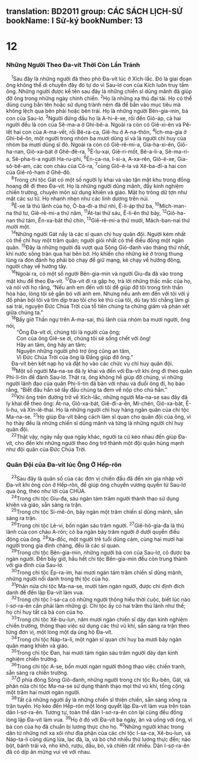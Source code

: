 translation: BD2011
group: CÁC SÁCH LỊCH-SỬ
bookName: I Sử-ký 
bookNumber: 13
-------

<div class="title"><h1>12</h1><h3>Những Người Theo Ða-vít Thời Còn Lẩn Tránh</h3></div>
<span class="verse 1su_12_1"> <sup>1</sup>Sau đây là những người đã theo phò Ða-vít lúc ở Xích-lắc. Ðó là giai đoạn ông không thể di chuyển đây đó tự do vì Sau-lơ con của Kích luôn truy tầm ông. Những người được kể tên sau đây là những chiến sĩ dũng mãnh đã giúp đỡ ông trong những ngày chinh chiến. </span>
<span class="verse 1su_12_2"><sup>2</sup>Họ là những xạ thủ đại tài. Họ có thể dùng cung bắn tên hoặc sử dụng trành ném đá để bắn vào mục tiêu mà không lệch qua bên phải hoặc bên trái. Họ là những người Bên-gia-min, bà con của Sau-lơ. </span>
<span class="verse 1su_12_3"><sup>3</sup>Người đứng đầu họ là A-hi-ê-xe, rồi đến Giô-áp, cả hai người đều là con của Sê-ma-a ở Ghi-bê-a. Ngoài ra còn có Giê-xi-ên và Pê-lết hai con của A-ma-vết, rồi Bê-ra-ca, Giê-hu ở A-na-thôn, </span>
<span class="verse 1su_12_4"><sup>4</sup>Ích-ma-gia ở Ghi-bê-ôn, một người trong nhóm ba mươi dũng sĩ và là người chỉ huy của nhóm ba mươi dũng sĩ đó. Ngoài ra còn có Giê-rê-mi-a, Gia-ha-xi-ên, Giô-ha-nan, Giô-xa-bát ở Ghê-đê-ra, </span>
<span class="verse 1su_12_5"><sup>5</sup>Ê-lu-xai, Giê-ri-mốt, Bê-a-li-a, Sê-ma-ri-a, Sê-pha-ti-a người Ha-ru-phi, </span>
<span class="verse 1su_12_6"><sup>6</sup>Ên-ca-na, I-si-a, A-xa-rên, Giô-ê-xe, Gia-sô-bê-am, các con cháu của Cô-ra, </span>
<span class="verse 1su_12_7"><sup>7</sup>cùng Giô-ê-la và Xê-ba-đi-a hai con của Giê-rô-ham ở Ghê-đô.<br/></span>
<span class="verse 1su_12_8"> <sup>8</sup>Trong chi tộc Gát có một số người ly khai và vào tận mật khu trong đồng hoang để đi theo Ða-vít. Họ là những người dũng mãnh, đầy kinh nghiệm chiến trường, chuyên môn sử dụng khiên và giáo. Mặt họ trông dữ tợn như mặt các sư tử. Họ nhanh nhẹn như các linh dương trên núi.<br/></span>
<span class="verse 1su_12_9"> <sup>9</sup>Ê-xe là thủ lãnh của họ, Ô-ba-đi-a thứ nhì, Ê-li-áp thứ ba, </span>
<span class="verse 1su_12_10"><sup>10</sup>Mích-man-na thứ tư, Giê-rê-mi-a thứ năm, </span>
<span class="verse 1su_12_11"><sup>11</sup>Át-tai thứ sáu, Ê-li-ên thứ bảy, </span>
<span class="verse 1su_12_12"><sup>12</sup>Giô-ha-nan thứ tám, Ên-xa-bát thứ chín, </span>
<span class="verse 1su_12_13"><sup>13</sup>Giê-rê-mi-a thứ mười, Mách-ban-nai thứ mười một.<br/></span>
<span class="verse 1su_12_14"> <sup>14</sup>Những người Gát nầy là các sĩ quan chỉ huy quân đội. Người kém nhất có thể chỉ huy một trăm quân; người giỏi nhất có thể điều động một ngàn quân. </span>
<span class="verse 1su_12_15"><sup>15</sup>Ðây là những người đã vượt qua Sông Giô-đanh vào tháng thứ nhất, khi nước sông tràn qua hai bên bờ. Họ khiến cho những kẻ ở trong thung lũng ra đón đánh họ phải bỏ chạy để giữ mạng, kẻ chạy về hướng đông, người chạy về hướng tây.<br/></span>
<span class="verse 1su_12_16"> <sup>16</sup>Ngoài ra, có một số người Bên-gia-min và người Giu-đa đã vào trong mật khu để theo Ða-vít. </span>
<span class="verse 1su_12_17"><sup>17</sup>Ða-vít đi ra gặp họ, trả lời những thắc mắc của họ, và nói với họ rằng, “Nếu anh em đến với tôi để giúp đỡ tôi trong tinh thần hòa hảo, lòng tôi sẽ gắn bó với anh em. Nhưng nếu anh em đến với tôi với ý đồ phản bội tôi và tìm dịp trao tôi cho kẻ thù của tôi, dù tay tôi chẳng làm gì sai trái, nguyện Ðức Chúa Trời của tổ tiên chúng ta chứng giám và phán xét giữa chúng ta.”<br/></span>
<span class="verse 1su_12_18"> <sup>18</sup>Bấy giờ Thần ngự trên A-ma-sai, thủ lãnh của nhóm ba mươi người, ông nói,<br/>  “Ông Ða-vít ơi, chúng tôi là người của ông;<br/>  Con của ông Giê-se ơi, chúng tôi sẽ sống chết với ông!<br/>  Hãy an tâm, ông hãy an tâm;<br/>  Nguyện những người phò trợ ông cũng an tâm,<br/>  Vì Ðức Chúa Trời của ông là Ðấng giúp đỡ ông.”<br/> Ða-vít bèn kết nạp họ và đặt họ vào các chức vụ chỉ huy quân đội.<br/></span>
<span class="verse 1su_12_19"> <sup>19</sup>Một số người Ma-na-se đã ly khai và đến với Ða-vít khi ông đi theo quân Phi-li-tin để đánh Sau-lơ. Thật ra, ông không hề giúp đỡ chúng, vì những người lãnh đạo của quân Phi-li-tin đã bàn với nhau và đuổi ông đi, họ bảo rằng, “Biết đâu hắn sẽ lấy đầu chúng ta đem về nộp cho chủ hắn.”<br/></span>
<span class="verse 1su_12_20"> <sup>20</sup>Khi ông trên đường trở về Xích-lắc, những người Ma-na-se sau đây đã ly khai để theo ông: Át-na, Giô-xa-bát, Giê-đi-a-ên, Mi-chên, Giô-xa-bát, Ê-li-hu, và Xin-lê-thai. Họ là những người chỉ huy hàng ngàn quân của chi tộc Ma-na-se. </span>
<span class="verse 1su_12_21"><sup>21</sup>Họ giúp Ða-vít bằng cách làm sĩ quan cho quân đội của ông, vì họ thảy đều là những chiến sĩ dũng mãnh và từng là những người chỉ huy quân đội.<br/></span>
<span class="verse 1su_12_22"> <sup>22</sup>Thật vậy, ngày nầy qua ngày khác, người ta cứ kéo nhau đến giúp Ða-vít, cho đến khi những người theo ông trở thành một đội quân hùng mạnh như đội quân của Ðức Chúa Trời.<br/></span>
<div class="title"><h3>Quân Ðội của Ða-vít lúc Ông Ở Hếp-rôn</h3></div>
<span class="verse 1su_12_23"> <sup>23</sup>Sau đây là quân số của các đơn vị chiến đấu đã đến xin gia nhập với Ða-vít khi ông còn ở Hếp-rôn, để giúp ông chuyển vương quyền từ Sau-lơ qua ông, theo như lời của CHÚA.<br/></span>
<span class="verse 1su_12_24"> <sup>24</sup>Trong chi tộc Giu-đa, sáu ngàn tám trăm người thành thạo sử dụng khiên và giáo, sẵn sàng ra trận.<br/></span>
<span class="verse 1su_12_25"> <sup>25</sup>Trong chi tộc Si-mê-ôn, bảy ngàn một trăm chiến sĩ dũng mãnh, sẵn sàng ra trận.<br/></span>
<span class="verse 1su_12_26"> <sup>26</sup>Trong chi tộc Lê-vi, bốn ngàn sáu trăm người. </span>
<span class="verse 1su_12_27"><sup>27</sup>Giê-hô-gia-đa là thủ lãnh của con cháu A-rôn; có ba ngàn bảy trăm người ở dưới quyền điều động của ông. </span>
<span class="verse 1su_12_28"><sup>28</sup>Xa-đốc, một người trẻ tuổi dũng cảm, cùng hai mươi hai người trong gia đình chàng, đều là các sĩ quan.<br/></span>
<span class="verse 1su_12_29"> <sup>29</sup>Trong chi tộc Bên-gia-min, những người bà con của Sau-lơ, có được ba ngàn người. Ðến bấy giờ, hầu hết chi tộc Bên-gia-min đều còn trung thành với gia đình của Sau-lơ.<br/></span>
<span class="verse 1su_12_30"> <sup>30</sup>Trong chi tộc Ép-ra-im, hai mươi ngàn tám trăm chiến sĩ dũng mãnh, những người nổi danh trong thị tộc của họ.<br/></span>
<span class="verse 1su_12_31"> <sup>31</sup>Phân nửa chi tộc Ma-na-se, mười tám ngàn người, được chỉ định đích danh để đến lập Ða-vít làm vua.<br/></span>
<span class="verse 1su_12_32"> <sup>32</sup>Trong chi tộc I-sa-ca có những người thông hiểu thời cuộc, biết lúc nào I-sơ-ra-ên cần phải làm những gì. Chi tộc ấy có hai trăm thủ lãnh như thế; họ chỉ huy tất cả bà con của họ.<br/></span>
<span class="verse 1su_12_33"> <sup>33</sup>Trong chi tộc Xê-bu-lun, năm mươi ngàn chiến sĩ dày dạn kinh nghiệm chiến trường, thông thạo việc sử dụng các thứ vũ khí, sẵn sàng ra trận theo từng đơn vị, một lòng một dạ ủng hộ Ða-vít.<br/></span>
<span class="verse 1su_12_34"> <sup>34</sup>Trong chi tộc Náp-ta-li, một ngàn sĩ quan chỉ huy ba mươi bảy ngàn quân mang khiên và giáo.<br/></span>
<span class="verse 1su_12_35"> <sup>35</sup>Trong chi tộc Ðan, hai mươi tám ngàn sáu trăm người dày dạn kinh nghiệm chiến trường.<br/></span>
<span class="verse 1su_12_36"> <sup>36</sup>Trong chi tộc A-se, bốn mươi ngàn người thông thạo việc chiến tranh, sẵn sàng ra chiến trường.<br/></span>
<span class="verse 1su_12_37"> <sup>37</sup>Ở phía đông Sông Giô-đanh, những người trong chi tộc Ru-bên, Gát, và phân nửa chi tộc Ma-na-se sử dụng thành thạo mọi thứ vũ khí, tổng cộng một trăm hai mươi ngàn người.<br/></span>
<span class="verse 1su_12_38"> <sup>38</sup>Tất cả những người ấy là những chiến sĩ thiện chiến, sẵn sàng xông ra trận tuyến. Họ kéo đến Hếp-rôn một lòng quyết lập Ða-vít làm vua trên toàn dân I-sơ-ra-ên. Tương tự, toàn thể dân I-sơ-ra-ên còn lại cũng đều đồng lòng lập Ða-vít làm vua. </span>
<span class="verse 1su_12_39"><sup>39</sup>Họ ở đó với Ða-vít ba ngày, ăn và uống với ông, vì bà con của họ đã chuẩn bị lương thực cho họ. </span>
<span class="verse 1su_12_40"><sup>40</sup>Những người khác trong dân từ những nơi xa xôi như địa phận của các chi tộc I-sa-ca, Xê-bu-lun, và Náp-ta-li cũng dùng lừa, lạc đà, la, và bò chở nhiều thứ lương thực đến; nào bột, bánh trái vả, nho khô, rượu, dầu, bò, và chiên rất nhiều. Dân I-sơ-ra-ên đã có dịp ăn mừng vui vẻ với nhau.<br/></span>

